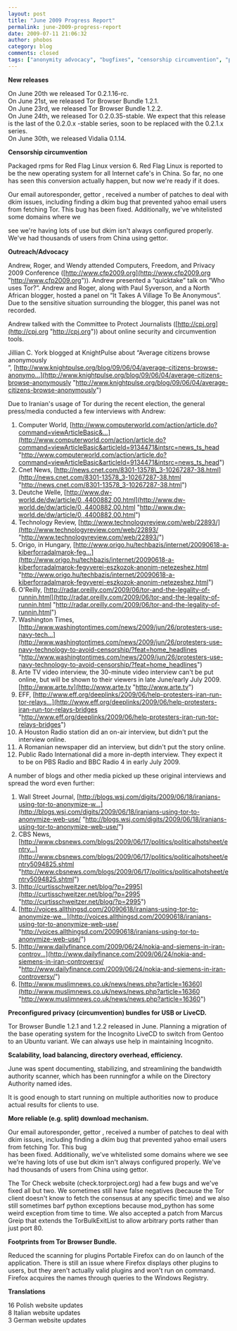 ```yaml
---
layout: post
title: "June 2009 Progress Report"
permalink: june-2009-progress-report
date: 2009-07-11 21:06:32
author: phobos
category: blog
comments: closed
tags: ["anonymity advocacy", "bugfixes", "censorship circumvention", "progress report", "releases"]
---
```


**New releases**

On June 20th we released Tor 0.2.1.16-rc.  
 On June 21st, we released Tor Browser Bundle 1.2.1.  
 On June 23rd, we released Tor Browser Bundle 1.2.2.  
 On June 24th, we released Tor 0.2.0.35-stable. We expect that this release is the last of the 0.2.0.x -stable series, soon to be replaced with the 0.2.1.x series.  
 On June 30th, we released Vidalia 0.1.14.

**Censorship circumvention**

Packaged rpms for Red Flag Linux version 6. Red Flag Linux is reported to be the new operating system for all Internet cafe's in China. So far, no one has seen this conversion actually happen, but now we're ready if it does.

Our email autoresponder, gettor , received a number of patches to deal with dkim issues, including finding a dkim bug that prevented yahoo email users from fetching Tor. This bug has been fixed. Additionally, we've whitelisted some domains where we

<!-- more -->

  
 see we're having lots of use but dkim isn't always configured properly. We've had thousands of users from China using gettor.

**Outreach/Advocacy**

Andrew, Roger, and Wendy attended Computers, Freedom, and Privacy 2009 Conference ([http://www.cfp2009.org](http://www.cfp2009.org "http://www.cfp2009.org")). Andrew presented a “quicktake” talk on “Who uses Tor?”. Andrew and Roger, along with Paul Syverson, and a North African blogger, hosted a panel on “It Takes A Village To Be Anonymous”. Due to the sensitive situation surrounding the blogger, this panel was not recorded.

Andrew talked with the Committee to Protect Journalists ([http://cpj.org](http://cpj.org "http://cpj.org")) about online security and circumvention tools.

Jillian C. York blogged at KnightPulse about “Average citizens browse anonymously  
 ”, [http://www.knightpulse.org/blog/09/06/04/average-citizens-browse-anonymo...](http://www.knightpulse.org/blog/09/06/04/average-citizens-browse-anonymously "http://www.knightpulse.org/blog/09/06/04/average-citizens-browse-anonymously")

Due to Iranian's usage of Tor during the recent election, the general press/media conducted a few interviews with Andrew:

1.  Computer World, [http://www.computerworld.com/action/article.do?command=viewArticleBasic&...](http://www.computerworld.com/action/article.do?command=viewArticleBasic&articleId=9134471&intsrc=news_ts_head "http://www.computerworld.com/action/article.do?command=viewArticleBasic&articleId=9134471&intsrc=news_ts_head")
2.  Cnet News, [http://news.cnet.com/8301-13578\_3-10267287-38.html](http://news.cnet.com/8301-13578_3-10267287-38.html "http://news.cnet.com/8301-13578_3-10267287-38.html")
3.  Deutche Welle, [http://www.dw-world.de/dw/article/0,,4400882,00.html](http://www.dw-world.de/dw/article/0,,4400882,00.html "http://www.dw-world.de/dw/article/0,,4400882,00.html")
4.  Technology Review, [http://www.technologyreview.com/web/22893/](http://www.technologyreview.com/web/22893/ "http://www.technologyreview.com/web/22893/")
5.  Origo, in Hungary, [http://www.origo.hu/techbazis/internet/20090618-a-kiberforradalmarok-feg...](http://www.origo.hu/techbazis/internet/20090618-a-kiberforradalmarok-fegyverei-eszkozok-anonim-netezeshez.html "http://www.origo.hu/techbazis/internet/20090618-a-kiberforradalmarok-fegyverei-eszkozok-anonim-netezeshez.html")
6.  O'Reilly, [http://radar.oreilly.com/2009/06/tor-and-the-legality-of-runnin.html](http://radar.oreilly.com/2009/06/tor-and-the-legality-of-runnin.html "http://radar.oreilly.com/2009/06/tor-and-the-legality-of-runnin.html")
7.  Washington Times, [http://www.washingtontimes.com/news/2009/jun/26/protesters-use-navy-tech...](http://www.washingtontimes.com/news/2009/jun/26/protesters-use-navy-technology-to-avoid-censorship/?feat=home_headlines "http://www.washingtontimes.com/news/2009/jun/26/protesters-use-navy-technology-to-avoid-censorship/?feat=home_headlines")
8.  Arte TV video interview, the 30-minute video interview can't be put online, but will be shown to their viewers in late June/early July 2009. [http://www.arte.tv](http://www.arte.tv "http://www.arte.tv")
9.  EFF, [http://www.eff.org/deeplinks/2009/06/help-protesters-iran-run-tor-relays...](http://www.eff.org/deeplinks/2009/06/help-protesters-iran-run-tor-relays-bridges "http://www.eff.org/deeplinks/2009/06/help-protesters-iran-run-tor-relays-bridges")
10. A Houston Radio station did an on-air interview, but didn't put the interview online.
11. A Romanian newspaper did an interview, but didn't put the story online.
12. Public Rado International did a more in-depth interview. They expect it to be on PBS Radio and BBC Radio 4 in early July 2009.

A number of blogs and other media picked up these original interviews and spread the word even further:

1.  Wall Street Journal, [http://blogs.wsj.com/digits/2009/06/18/iranians-using-tor-to-anonymize-w...](http://blogs.wsj.com/digits/2009/06/18/iranians-using-tor-to-anonymize-web-use/ "http://blogs.wsj.com/digits/2009/06/18/iranians-using-tor-to-anonymize-web-use/")
2.  CBS News, [http://www.cbsnews.com/blogs/2009/06/17/politics/politicalhotsheet/entry...](http://www.cbsnews.com/blogs/2009/06/17/politics/politicalhotsheet/entry5094825.shtml "http://www.cbsnews.com/blogs/2009/06/17/politics/politicalhotsheet/entry5094825.shtml")
3.  [http://curtisschweitzer.net/blog/?p=2995](http://curtisschweitzer.net/blog/?p=2995 "http://curtisschweitzer.net/blog/?p=2995")
4.  [http://voices.allthingsd.com/20090618/iranians-using-tor-to-anonymize-we...](http://voices.allthingsd.com/20090618/iranians-using-tor-to-anonymize-web-use/ "http://voices.allthingsd.com/20090618/iranians-using-tor-to-anonymize-web-use/")
5.  [http://www.dailyfinance.com/2009/06/24/nokia-and-siemens-in-iran-controv...](http://www.dailyfinance.com/2009/06/24/nokia-and-siemens-in-iran-controversy/ "http://www.dailyfinance.com/2009/06/24/nokia-and-siemens-in-iran-controversy/")
6.  [http://www.muslimnews.co.uk/news/news.php?article=16360](http://www.muslimnews.co.uk/news/news.php?article=16360 "http://www.muslimnews.co.uk/news/news.php?article=16360")

**Preconfigured privacy (circumvention) bundles for USB or LiveCD.**

Tor Browser Bundle 1.2.1 and 1.2.2 released in June. Planning a migration of the base operating system for the Incognito LiveCD to switch from Gentoo to an Ubuntu variant. We can always use help in maintaining Incognito.

**Scalability, load balancing, directory overhead, efficiency.**

June was spent documenting, stabilizing, and streamlining the bandwidth authority scanner, which has been runningfor a while on the Directory Authority named ides.

It is good enough to start running on multiple authorities now to produce actual results for clients to use.

**More reliable (e.g. split) download mechanism.**

Our email autoresponder, gettor , received a number of patches to deal with dkim issues, including finding a dkim bug that prevented yahoo email users from fetching Tor. This bug  
 has been fixed. Additionally, we've whitelisted some domains where we see we're having lots of use but dkim isn't always configured properly. We've had thousands of users from China using gettor.

The Tor Check website (check.torproject.org) had a few bugs and we've fixed all but two. We sometimes still have false negatives (because the Tor client doesn't know to fetch the consensus at any specific time) and we also still sometimes barf python exceptions because mod\_python has some weird exception from time to time. We also accepted a patch from Marcus Greip that extends the TorBulkExitList to allow arbitrary ports rather than just port 80.

**Footprints from Tor Browser Bundle.**

Reduced the scanning for plugins Portable Firefox can do on launch of the application. There is still an issue where Firefox displays other plugins to users, but they aren't actually valid plugins and won't run on command. Firefox acquires the names through queries to the Windows Registry.

**Translations**

16 Polish website updates  
 8 Italian website updates  
 3 German website updates
